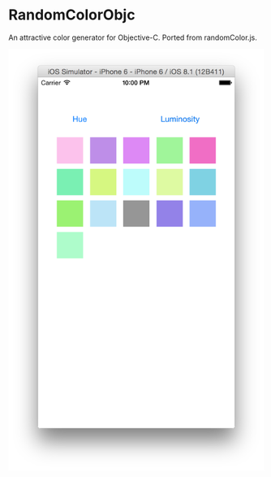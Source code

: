 # RandomColorObjc
An attractive color generator for Objective-C. Ported from randomColor.js.

![demo.png](./screenshot/1.png)

